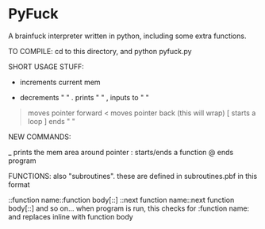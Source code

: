 PyFuck
======

A brainfuck interpreter written in python, including some extra functions.

TO COMPILE: cd to this directory, and
python pyfuck.py 

SHORT USAGE STUFF:
+ increments current mem
- decrements "	       "
. prints     "	       "
, inputs to  "	       "
> moves pointer forward
< moves pointer back (this will wrap)
[ starts a loop
] ends   "    "

NEW COMMANDS:

_ prints the mem area around pointer
: starts/ends a function
@ ends program

FUNCTIONS:
also "subroutines". these are defined in subroutines.pbf in this format

::function name::function body[::]
::next function name::next function body[::]
and so on...
when program is run, this checks for :function name: and replaces inline with function body